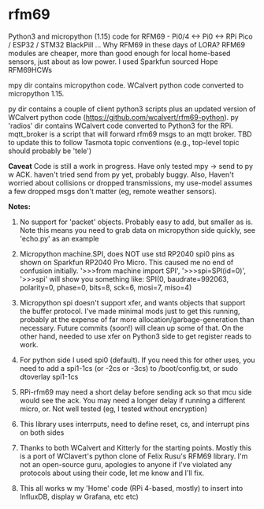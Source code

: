 # rfm69
Python3 and micropython (1.15) code for RFM69 - Pi0/4 &lt;-> Pi0 <-> RPi Pico / ESP32 / STM32 BlackPill ...
Why RFM69 in these days of LORA? RFM69 modules are cheaper, more than good enough for local home-based sensors, just about as low power. I used Sparkfun sourced Hope RFM69HCWs

mpy dir contains micropython code. WCalvert python code converted to micropython 1.15.

py dir contains a couple of client python3 scripts plus an updated version of WCalvert python code (https://github.com/wcalvert/rfm69-python). py 'radios' dir contains WCalvert code converted to Python3 for the RPi. mqtt_broker is a script that will forward rfm69 msgs to an mqtt broker. TBD to update this to follow Tasmota topic conventions (e.g., top-level topic should probably be 'tele')

**Caveat** 
Code is still a work in progress. Have only tested mpy -> send to py w ACK. haven't tried send from py yet, probably buggy. Also, Haven't worried about collisions or dropped transmissions, my use-model assumes a few dropped msgs don't matter (eg, remote weather sensors).

**Notes:**
1. No support for 'packet' objects. Probably easy to add, but smaller as is. Note this means you need to grab data on micropython side quickly, see 'echo.py' as an example

2. Micropython machine.SPI, does NOT use std RP2040 spi0 pins as shown on Sparkfun RP2040 Pro Micro. This caused me no end of confusion initially. '>>>from machine import SPI', '>>>spi=SPI(id=0)', '>>>spi' will show you something like: SPI(0, baudrate=992063, polarity=0, phase=0, bits=8, sck=6, mosi=7, miso=4)

3. Micropython spi doesn't support xfer, and wants objects that support the buffer protocol. I've made minimal mods just to get this running, probably at the expense of far more allocation/garbage-generation than necessary. Future commits (soon!) will clean up some of that. On the other hand, needed to use xfer on Python3 side to get register reads to work.
  
4. For python side I used spi0 (default). If you need this for other uses, you need to add a spi1-1cs (or -2cs or -3cs) to /boot/config.txt, or sudo dtoverlay spi1-1cs
  
5. RPi-rfm69 may need a short delay before sending ack so that mcu side would see the ack. You may need a longer delay if running a different micro, or. Not well tested (eg, I tested without encryption)
  
6. This library uses interrputs, need to define reset, cs, and interrupt pins on both sides

7. Thanks to both WCalvert and Kitterly for the starting points. Mostly this is a port of WClavert's python clone of Felix Rusu's RFM69 library. I'm not an open-source guru, apologies to anyone if I've violated any protocols about using their code, let me know and I'll fix.

8. This all works w my 'Home' code (RPi 4-based, mostly) to insert into InfluxDB, display w Grafana, etc etc)
  
 

